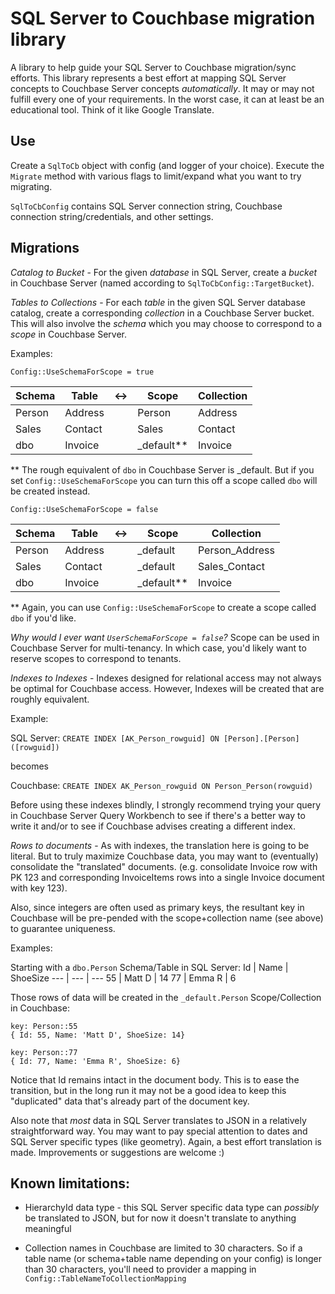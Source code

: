 # SQL Server to Couchbase migration library

A library to help guide your SQL Server to Couchbase migration/sync efforts. This library represents a best effort at mapping SQL Server concepts to Couchbase Server concepts *automatically*. It may or may not fulfill every one of your requirements. In the worst case, it can at least be an educational tool. Think of it like Google Translate.

## Use

Create a `SqlToCb` object with config (and logger of your choice). Execute the `Migrate` method with various flags to limit/expand what you want to try migrating.

`SqlToCbConfig` contains SQL Server connection string, Couchbase connection string/credentials, and other settings.

## Migrations

_Catalog to Bucket_ - For the given *database* in SQL Server, create a *bucket* in Couchbase Server (named according to `SqlToCbConfig::TargetBucket`).

_Tables to Collections_ - For each *table* in the given SQL Server database catalog, create a corresponding *collection* in a Couchbase Server bucket. This will also involve the *schema* which you may choose to correspond to a *scope* in Couchbase Server.

Examples:

`Config::UseSchemaForScope = true`

Schema | Table | <-> | Scope | Collection
--- | --- | --- | --- | ---
Person | Address | | Person | Address
Sales | Contact | | Sales | Contact
dbo | Invoice | | _default** | Invoice

** The rough equivalent of `dbo`  in Couchbase Server is _default. But if you set `Config::UseSchemaForScope` you can turn this off a scope called `dbo` will be created instead.

`Config::UseSchemaForScope = false`

Schema | Table | <-> | Scope | Collection
--- | --- | --- | --- | ---
Person | Address | | _default | Person_Address
Sales | Contact | | _default | Sales_Contact
dbo | Invoice | | _default** | Invoice

** Again, you can use `Config::UseSchemaForScope` to create a scope called `dbo` if you'd like.

_Why would I ever want `UserSchemaForScope = false`?_ Scope can be used in Couchbase Server for multi-tenancy. In which case, you'd likely want to reserve scopes to correspond to tenants.

_Indexes to Indexes_ - Indexes designed for relational access may not always be optimal for Couchbase access. However, Indexes will be created that are roughly equivalent.

Example:

SQL Server: `CREATE INDEX [AK_Person_rowguid] ON [Person].[Person] ([rowguid])`

becomes

Couchbase: `CREATE INDEX AK_Person_rowguid ON Person_Person(rowguid)`

Before using these indexes blindly, I strongly recommend trying your query in Couchbase Server Query Workbench to see if there's a better way to write it and/or to see if Couchbase advises creating a different index.

_Rows to documents_ - As with indexes, the translation here is going to be literal. But to truly maximize Couchbase data, you may want to (eventually) consolidate the "translated" documents. (e.g. consolidate Invoice row with PK 123 and corresponding InvoiceItems rows into a single Invoice document with key 123).

Also, since integers are often used as primary keys, the resultant key in Couchbase will be pre-pended with the scope+collection name (see above) to guarantee uniqueness.

Examples:

Starting with a `dbo.Person` Schema/Table in SQL Server:
Id | Name | ShoeSize
--- | --- | ---
55 | Matt D | 14
77 | Emma R | 6

Those rows of data will be created in the `_default.Person` Scope/Collection in Couchbase:
```
key: Person::55
{ Id: 55, Name: 'Matt D', ShoeSize: 14}

key: Person::77
{ Id: 77, Name: 'Emma R', ShoeSize: 6}
```

Notice that Id remains intact in the document body. This is to ease the transition, but in the long run it may not be a good idea to keep this "duplicated" data that's already part of the document key.

Also note that *most* data in SQL Server translates to JSON in a relatively straightforward way. You may want to pay special attention to dates and SQL Server specific types (like geometry). Again, a best effort translation is made. Improvements or suggestions are welcome :)

## Known limitations:

* HierarchyId data type - this SQL Server specific data type can *possibly* be translated to JSON, but for now it doesn't translate to anything meaningful

* Collection names in Couchbase are limited to 30 characters. So if a table name (or schema+table name depending on your config) is longer than 30 characters, you'll need to provider a mapping in `Config::TableNameToCollectionMapping`
